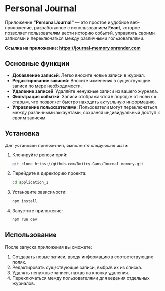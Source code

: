 # Personal Journal

Приложение **"Personal Journal"** — это простое и удобное веб-приложение, разработанное с использованием **React**, которое позволяет пользователям вести историю событий, управлять своими записями и переключаться между различными пользователями.

**Ссылка на приложение: https://journal-memory.onrender.com**

## Основные функции

- **Добавление записей**: Легко вносите новые записи в журнал.
- **Редактирование записей**: Вносите изменения в существующие записи по мере необходимости.
- **Удаление записей**: Удаляйте ненужные записи из вашего журнала.
- **Фильтрация событий**: Записи отображаются в порядке от новых к старым, что позволяет быстро находить актуальную информацию.
- **Управление пользователями**: Пользователи могут переключаться между различными аккаунтами, сохраняя индивидуальный доступ к своим записям.

## Установка

Для установки приложения, выполните следующие шаги:

1. Клонируйте репозиторий:
   ```bash
   git clone https://github.com/Dmitry-Gans/Journal_memory.git
   ```

2. Перейдите в директорию проекта:
   ```bash
   cd application_1
   ```

3. Установите зависимости:
   ```bash
   npm install
   ```

4. Запустите приложение:
   ```bash
   npm run dev
   ```

## Использование

После запуска приложения вы сможете:

1. Создавать новые записи, вводя информацию в соответствующих полях.
2. Редактировать существующие записи, выбрав их из списка.
3. Удалять ненужные записи, нажав на кнопку удаления.
4. Переключаться между пользователями для ведения отдельных журналов.
